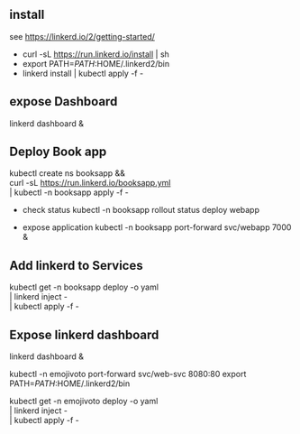 ## install 
 see https://linkerd.io/2/getting-started/

 * curl -sL https://run.linkerd.io/install | sh
 * export PATH=$PATH:$HOME/.linkerd2/bin
 * linkerd install | kubectl apply -f -


## expose Dashboard 

linkerd dashboard &


##  Deploy Book app 
kubectl create ns booksapp && \
  curl -sL https://run.linkerd.io/booksapp.yml \
  | kubectl -n booksapp apply -f -

* check status 
kubectl -n booksapp rollout status deploy webapp

* expose application 
kubectl -n booksapp port-forward svc/webapp 7000 &


## Add linkerd to Services 
kubectl get -n booksapp deploy -o yaml \
  | linkerd inject - \
  | kubectl apply -f -

## Expose linkerd dashboard 
linkerd dashboard &
 

kubectl -n emojivoto port-forward svc/web-svc 8080:80 
export PATH=$PATH:$HOME/.linkerd2/bin


kubectl get -n emojivoto deploy -o yaml \
  | linkerd inject - \
  | kubectl apply -f -